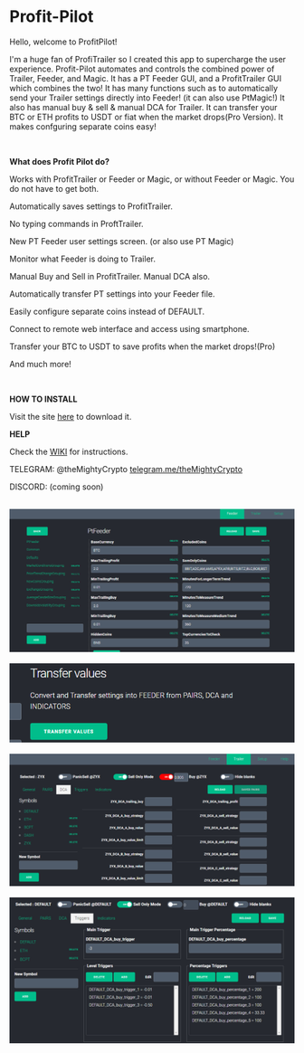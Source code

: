 # Profit-Pilot
<p>Hello, welcome to ProfitPilot!</p>
<p>I'm a huge fan of ProfiTrailer so I created this app to supercharge the user experience. Profit-Pilot automates and controls the combined power of Trailer, Feeder, and Magic. It has a PT Feeder GUI, and a ProfitTrailer GUI which combines the two! It has many functions such as to automatically send your Trailer settings directly into Feeder! (it can also use PtMagic!) It also has manual buy & sell & manual DCA for Trailer. 
 It can transfer your BTC or ETH profits to USDT or fiat when the market drops(Pro Version). It makes confguring separate coins easy! </p>
&nbsp;
<p><strong>What does Profit Pilot do?</strong></p>
<p>Works with ProfitTrailer or Feeder or Magic, or without Feeder or Magic. You do not have to get both.</p>

<p>Automatically saves settings to ProfitTrailer.</p>

<p>No typing commands in ProftTrailer.</p>

<p>New PT Feeder user settings screen. (or also use PT Magic) </p>

<p>Monitor what Feeder is doing to Trailer.</p>

<p>Manual Buy and Sell in ProfitTrailer. Manual DCA also.</p>

<p>Automatically transfer PT settings into your Feeder file.</p>

<p>Easily configure separate coins instead of DEFAULT.</p>

<p>Connect to remote web interface and access using smartphone.</p>

<p>Transfer your BTC to USDT to save profits when the market drops!(Pro)</p>

<p>And much more!</p>
&nbsp;
<p><strong>HOW TO INSTALL</strong></p>
<p>   Visit the site <a href="http://digitaltradingsoftware.com"> here</a> to download it.</p>
<strong>HELP</strong>
<p>   Check the <a href="https://github.com/themightycrypto/Profit-Pilot/wiki">WIKI</a> for instructions.</p>
<p>  TELEGRAM: @theMightyCrypto <a href="telegram.me/themightycrypto">telegram.me/theMightyCrypto</a></p>
<p>  DISCORD: (coming soon)</p>
&nbsp;
<img src="installimages/screenshot-feederpanel1.png" width="800">
&nbsp;
<img src="installimages/screenshot-transfertrailer.png">
&nbsp;
<img src="installimages/screenshot-trailerpanel1.png" width="800">
&nbsp;
&nbsp;
<img src="installimages/screenshot-trailertriggers.png" width="800">
&nbsp;
 
